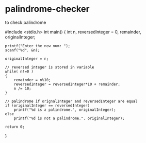 # palindrome-checker
to check palindrome

#include <stdio.h>
int main()
{
    int n, reversedInteger = 0, remainder, originalInteger;

    printf("Enter the new num: ");
    scanf("%d", &n);

    originalInteger = n;

    // reversed integer is stored in variable 
    while( n!=0 )
    {
        remainder = n%10;
        reversedInteger = reversedInteger*10 + remainder;
        n /= 10;
    }

    // palindrome if orignalInteger and reversedInteger are equal
    if (originalInteger == reversedInteger)
        printf("%d is a palindrome.", originalInteger);
    else
        printf("%d is not a palindrome.", originalInteger);
    
    return 0;
}
